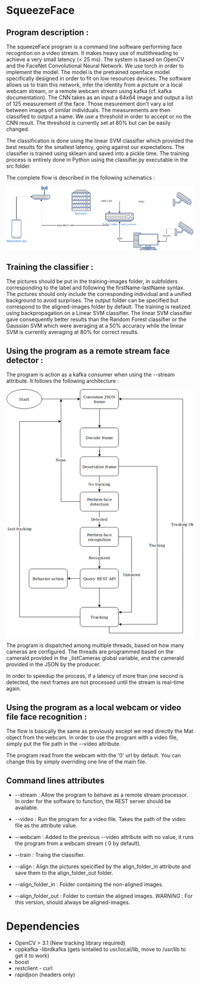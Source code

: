 # SqueezeFace

## Program description :

The squeezeFace program is a command line software performing face recogntion on a video stream. It makes heavy use of multithreading to achieve a very small latency (< 25 ms). The system is based on OpenCV and the FaceNet Convolutional Neural Network. We use torch in order to implement the model.
The model is the pretrained openface model specifically designed in order to fit on low resources devices. 
The software allows us to train this network, infer the identity from a picture or a local webcam stream, or a remote webcam stream using kafka (cf. kafka documentation).
The CNN takes as an input a 64x64 image and output a list of 125 measurement of the face. Those mesurement don't vary a lot between images of similar individuals.
The measurements are then classified to output a name.
We use a threshold in order to accept or no the CNN result. The threshold is currently set at 80% but can be easily changed.

The classification is done using the linear SVM classifier which provided the best results for the smallest latency, going against our expectations.
The classifier is trained using sklearn and saved into a pickle time. The training process is entirely done in Python using the classifier.py executable in the src folder.

The complete flow is described in the following schematics :

![Flow](./doc/Arquitetura-Naif.jpg)

## Training the classifier :

The pictures should be put in the training-images folder, in subfolders corresponding to the label and following the firstName-lastName syntax. The pictures should only include the corresponding individual and a unified background to avoid surprises.
The output folder can be specified but correspond to the aligned-images folder by default.
The training is realized using backpropagation on a Linear SVM classifier.
The linear SVM classifier gave consequently better results than the Random Forest classifier or the Gaussian SVM which were averaging at a 50% accuracy while the linear SVM is currently averaging at 80% for correct results.

## Using the program as a remote stream face detector :

The program is action as a kafka consumer when using the --stream attribute. It follows the following architecture :

![Flow](./doc/FlowSqueezeFace.jpg)

The program is dispatched among multiple threads, based on how many cameras are configured. The threads are programmed based on the cameraId provided in the _listCameras global variable, and the cameraId provided in the JSON by the producer.

In order to speedup the process, if a latency of more than one second is detected, the next frames are not processed until the stream is real-time again.

## Using the program as a local webcam or video file face recognition :

The flow is basically the same as previously except we read directly the Mat object from the webcam.
In order to use the program with a video file, simply put the file path in the --video attribute.

The program read from the webcam with the '0' url by default. You can change this by simply overriding one line of the main file.


## Command lines attributes

* --stream : Allow the program to behave as a remote stream processor. In order for the software to function, the REST server should
be available.

* --video : Run the program for a video file. Takes the path of the video file as the attribute value.

* --webcam : Added to the previous --video attribute with no value, it runs the program from a webcam stream ( 0 by default).

* --train : Traing the  classifier.

* --align : Align the pictures speicified by the align_folder_in attribute and save them to the align_folder_out folder.

* --align_folder_in : Folder containing the non-aligned images.

* --align_folder_out : Folder to contain the aligned images. *WARNING* : For this version, should always be aligned-images.

# Dependencies

* OpenCV > 3.1 (New tracking library required)
* cppkafka -librdkafka (gets isntalled to usr/local/lib, move to /usr/lib to get it to work)
* boost
* restclient - curl
* rapidjson (headers only)